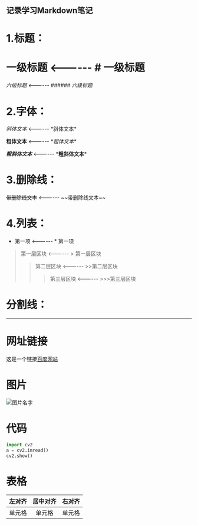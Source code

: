 ## 记录学习Markdown笔记
# 1.标题：
# 一级标题  <------  \# 一级标题
###### 六级标题  <------  \###### 六级标题
# 2.字体：
*斜体文本*  <------  \*斜体文本*

**粗体文本**  <------  \**粗体文本**

***粗斜体文本***  <------  \***粗斜体文本***
# 3.删除线：
~~带删除线文本~~  <------  \~~带删除线文本~~
# 4.列表：
* 第一项  <------  \* 第一项
> 第一层区块  <------  \> 第一层区块
>>第二层区块  <------  \>>第二层区块
>>>第三层区块  <------  \>>>第三层区块

# 分割线：
***
# 网址链接
这是一个链接[百度网站](https://www.baidu.com)
# 图片
![图片名字](https://www.zybuluo.com/static/img/logo.png)
# 代码
```python
import cv2
a = cv2.imread()
cv2.show()
```
# 表格
|左对齐|居中对齐|右对齐|
|:----|:-----:|----:|
|单元格|单元格  |单元格|
